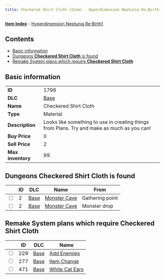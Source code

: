 ```yaml
---
title: Checkered Shirt Cloth (Item) - Hyperdimension Neptunia Re;Birth1
---
```


[**Item Index**](/neptunia/rb1/item/index.html) - [Hyperdimension Neptunia Re;Birth1](/neptunia/rb1)

## Contents

- [Basic information](#basic-information)
- [Dungeons **Checkered Shirt Cloth** is found](#dungeons-checkered-shirt-cloth-is-found)
- [Remake System plans which require **Checkered Shirt Cloth**](#remake-system-plans-which-require-checkered-shirt-cloth)

## Basic information

|   |   |
| -- | -- |
| **ID** | 1796 |
| **DLC** | [Base](/neptunia/rb1/dlc/1-base.html) |
| **Name** | Checkered Shirt Cloth |
| **Type** | Material |
| **Description** | Looks like something to use in creating things from Plans. Try and make as much as you can! |
| **Buy Price** | 0 |
| **Sell Price** | 2 |
| **Max inventory** | 99 |


## Dungeons **Checkered Shirt Cloth** is found

|    | ID | DLC | Name | From |
| -- | -- | --- | ---- | ---- |
| <input type="checkbox" id="rb1-dungeon-1-2" class="trackbox" /> | 2 | [Base](/neptunia/rb1/dlc/1-base.html) | [Monster Cave](/neptunia/rb1/dungeon/1-2-monster-cave.html) | Gathering point |
| <input type="checkbox" id="rb1-dungeon-1-2" class="trackbox" /> | 2 | [Base](/neptunia/rb1/dlc/1-base.html) | [Monster Cave](/neptunia/rb1/dungeon/1-2-monster-cave.html) | Monster drop |


## Remake System plans which require **Checkered Shirt Cloth**

|    | ID | DLC | Name |
| -- | -- | --- | ---- |
| <input type="checkbox" id="rb1-quest-1-229" class="trackbox" /> | 229 | [Base](/neptunia/rb1/dlc/1-base.html) | [Add Enemies](/neptunia/rb1/quest/1-229-add-enemies.html) |
| <input type="checkbox" id="rb1-quest-1-277" class="trackbox" /> | 277 | [Base](/neptunia/rb1/dlc/1-base.html) | [Item Change](/neptunia/rb1/quest/1-277-item-change.html) |
| <input type="checkbox" id="rb1-quest-1-471" class="trackbox" /> | 471 | [Base](/neptunia/rb1/dlc/1-base.html) | [White Cat Ears](/neptunia/rb1/quest/1-471-white-cat-ears.html) |
